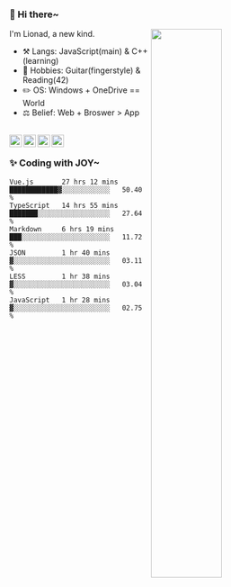 ### 👋 Hi there~

[<img align="right" width="50%" src="https://github-readme-stats.vercel.app/api?username=Lionad-Morotar&show_icons=true">](https://metrics.lecoq.io/Lionad-Morotar?template=classic)

I'm Lionad, a new kind.

- ⚒️ Langs: JavaScript(main) & C++(learning)
- 🎨 Hobbies: Guitar(fingerstyle) & Reading(42)
- ✏️ OS: Windows + OneDrive == World
- ⚖️ Belief: Web + Broswer > App

<br />

<a href="https://www.lionad.art">
  <img align="left" alt="lionad-art" width="22px" src="https://cdn.jsdelivr.net/npm/simple-icons@3.1.0/icons/wordpress.svg" />
</a>
<a href="#1806234223">
  <img align="left" alt="1806234223" width="22px" src="https://cdn.jsdelivr.net/npm/simple-icons@3.1.0/icons/tencentqq.svg" />
</a>
<a href="https://www.zhihu.com/people/Lionad">
  <img align="left" alt="132yse" width="22px" src="https://cdn.jsdelivr.net/npm/simple-icons@3.1.0/icons/zhihu.svg" />
</a>
<a href="https://github.com/Lionad-Morotar">
  <img align="left" alt="yisar" width="22px" src="https://cdn.jsdelivr.net/npm/simple-icons@3.1.0/icons/github.svg" />
</a>

<br />

### ✨ Coding with JOY~

<!--START_SECTION:waka-->

```text
Vue.js       27 hrs 12 mins  ████████████▓░░░░░░░░░░░░   50.40 %
TypeScript   14 hrs 55 mins  ███████░░░░░░░░░░░░░░░░░░   27.64 %
Markdown     6 hrs 19 mins   ███░░░░░░░░░░░░░░░░░░░░░░   11.72 %
JSON         1 hr 40 mins    ▓░░░░░░░░░░░░░░░░░░░░░░░░   03.11 %
LESS         1 hr 38 mins    ▓░░░░░░░░░░░░░░░░░░░░░░░░   03.04 %
JavaScript   1 hr 28 mins    ▓░░░░░░░░░░░░░░░░░░░░░░░░   02.75 %
```

<!--END_SECTION:waka-->
